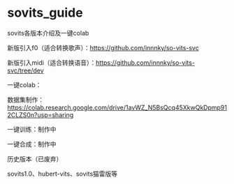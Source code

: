 # sovits_guide
sovits各版本介绍及一键colab

新版引入f0（适合转换歌声）：https://github.com/innnky/so-vits-svc

新版引入midi（适合转换语音）：https://github.com/innnky/so-vits-svc/tree/dev

一键colab：

数据集制作：https://colab.research.google.com/drive/1avWZ_N5BsQcq45XkwQkDpmp912CLZS0n?usp=sharing

一键训练：制作中

一键合成：制作中

历史版本（已废弃）

sovits1.0、hubert-vits、sovits猫雷版等
